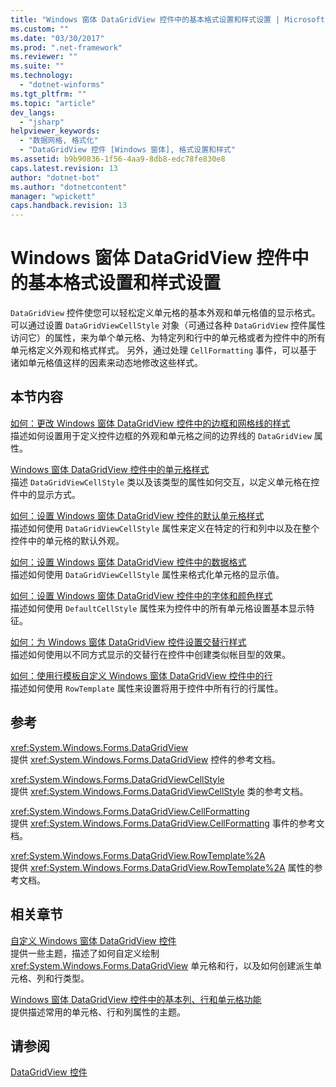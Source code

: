 ```yaml
---
title: "Windows 窗体 DataGridView 控件中的基本格式设置和样式设置 | Microsoft Docs"
ms.custom: ""
ms.date: "03/30/2017"
ms.prod: ".net-framework"
ms.reviewer: ""
ms.suite: ""
ms.technology: 
  - "dotnet-winforms"
ms.tgt_pltfrm: ""
ms.topic: "article"
dev_langs: 
  - "jsharp"
helpviewer_keywords: 
  - "数据网格, 格式化"
  - "DataGridView 控件 [Windows 窗体], 格式设置和样式"
ms.assetid: b9b90836-1f56-4aa9-8db8-edc78fe830e8
caps.latest.revision: 13
author: "dotnet-bot"
ms.author: "dotnetcontent"
manager: "wpickett"
caps.handback.revision: 13
---
```

# Windows 窗体 DataGridView 控件中的基本格式设置和样式设置
`DataGridView` 控件使您可以轻松定义单元格的基本外观和单元格值的显示格式。  可以通过设置 `DataGridViewCellStyle` 对象（可通过各种 `DataGridView` 控件属性访问它）的属性，来为单个单元格、为特定列和行中的单元格或者为控件中的所有单元格定义外观和格式样式。  另外，通过处理 `CellFormatting` 事件，可以基于诸如单元格值这样的因素来动态地修改这些样式。  
  
## 本节内容  
 [如何：更改 Windows 窗体 DataGridView 控件中的边框和网格线的样式](../../../../docs/framework/winforms/controls/change-the-border-and-gridline-styles-in-the-datagrid.md)  
 描述如何设置用于定义控件边框的外观和单元格之间的边界线的 `DataGridView` 属性。  
  
 [Windows 窗体 DataGridView 控件中的单元格样式](../../../../docs/framework/winforms/controls/cell-styles-in-the-windows-forms-datagridview-control.md)  
 描述 `DataGridViewCellStyle` 类以及该类型的属性如何交互，以定义单元格在控件中的显示方式。  
  
 [如何：设置 Windows 窗体 DataGridView 控件的默认单元格样式](../../../../docs/framework/winforms/controls/how-to-set-default-cell-styles-for-the-windows-forms-datagridview-control.md)  
 描述如何使用 `DataGridViewCellStyle` 属性来定义在特定的行和列中以及在整个控件中的单元格的默认外观。  
  
 [如何：设置 Windows 窗体 DataGridView 控件中的数据格式](../../../../docs/framework/winforms/controls/how-to-format-data-in-the-windows-forms-datagridview-control.md)  
 描述如何使用 `DataGridViewCellStyle` 属性来格式化单元格的显示值。  
  
 [如何：设置 Windows 窗体 DataGridView 控件中的字体和颜色样式](../../../../docs/framework/winforms/controls/how-to-set-font-and-color-styles-in-the-windows-forms-datagridview-control.md)  
 描述如何使用 `DefaultCellStyle` 属性来为控件中的所有单元格设置基本显示特征。  
  
 [如何：为 Windows 窗体 DataGridView 控件设置交替行样式](../../../../docs/framework/winforms/controls/how-to-set-alternating-row-styles-for-the-windows-forms-datagridview-control.md)  
 描述如何使用以不同方式显示的交替行在控件中创建类似帐目型的效果。  
  
 [如何：使用行模板自定义 Windows 窗体 DataGridView 控件中的行](../../../../docs/framework/winforms/controls/use-the-row-template-to-customize-rows-in-the-datagrid.md)  
 描述如何使用 `RowTemplate` 属性来设置将用于控件中所有行的行属性。  
  
## 参考  
 <xref:System.Windows.Forms.DataGridView>  
 提供 <xref:System.Windows.Forms.DataGridView> 控件的参考文档。  
  
 <xref:System.Windows.Forms.DataGridViewCellStyle>  
 提供 <xref:System.Windows.Forms.DataGridViewCellStyle> 类的参考文档。  
  
 <xref:System.Windows.Forms.DataGridView.CellFormatting>  
 提供 <xref:System.Windows.Forms.DataGridView.CellFormatting> 事件的参考文档。  
  
 <xref:System.Windows.Forms.DataGridView.RowTemplate%2A>  
 提供 <xref:System.Windows.Forms.DataGridView.RowTemplate%2A> 属性的参考文档。  
  
## 相关章节  
 [自定义 Windows 窗体 DataGridView 控件](../../../../docs/framework/winforms/controls/customizing-the-windows-forms-datagridview-control.md)  
 提供一些主题，描述了如何自定义绘制 <xref:System.Windows.Forms.DataGridView> 单元格和行，以及如何创建派生单元格、列和行类型。  
  
 [Windows 窗体 DataGridView 控件中的基本列、行和单元格功能](../../../../docs/framework/winforms/controls/basic-column-row-and-cell-features-wf-datagridview-control.md)  
 提供描述常用的单元格、行和列属性的主题。  
  
## 请参阅  
 [DataGridView 控件](../../../../docs/framework/winforms/controls/datagridview-control-windows-forms.md)